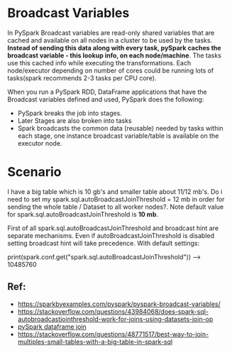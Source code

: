 # Broadcast Variables
In PySpark Broadcast variables are read-only shared variables that are cached and available on all nodes in
a cluster to be used by the tasks. **Instead of sending this data along with every task, pySpark caches the broadcast
variable - this lookup info, on each node/machine**. The tasks use this cached info while executing the transformations. Each
node/executor depending on number of cores could be running lots of tasks(spark recommends 2-3 tasks per CPU core).


When you run a PySpark RDD, DataFrame applications that have the Broadcast variables defined and used,
PySpark does the following:

- PySpark breaks the job into stages.
- Later Stages are also broken into tasks
- Spark broadcasts the common data (reusable) needed by tasks within each stage, one instance broadcast 
variable/table is available on the executor node.

# Scenario
I have a big table which is 10 gb's and smaller table about 11/12 mb's. Do i need to set my spark.sql.autoBroadcastJoinThreshold = 12 mb
in order for sending the whole table / Dataset to all worker nodes?. Note default value for spark.sql.autoBroadcastJoinThreshold is **10 mb**.

First of all spark.sql.autoBroadcastJoinThreshold and broadcast hint are separate mechanisms. Even if autoBroadcastJoinThreshold is 
disabled setting broadcast hint will take precedence. With default settings:

print(spark.conf.get("spark.sql.autoBroadcastJoinThreshold")) --> 10485760



Ref: 
-------------------
- https://sparkbyexamples.com/pyspark/pyspark-broadcast-variables/
- https://stackoverflow.com/questions/43984068/does-spark-sql-autobroadcastjointhreshold-work-for-joins-using-datasets-join-op
- [pySpark dataframe join](https://sparkbyexamples.com/pyspark/pyspark-join-explained-with-examples)
- https://stackoverflow.com/questions/48771517/best-way-to-join-multiples-small-tables-with-a-big-table-in-spark-sql
